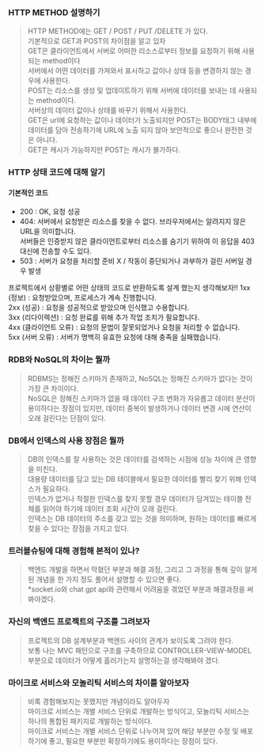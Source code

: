 ### HTTP METHOD 설명하기
>HTTP METHOD에는 GET / POST / PUT /DELETE 가 있다. <BR>
> 기본적으로 GET과 POST의 차이점을 알고 있자 <BR>
> GET은 클라이언트에서 서버로 어떠한 리소스로부터 정보를 요청하기 위해 사용되는 method이다 <BR>
> 서버에서 어떤 데이터를 가져와서 표시하고 값이나 상태 등을 변경하지 않는 경우에 사용한다.<BR>
> POST는 리소스를 생성 및 업데이트하기 위해 서버에 데이터를 보내는 데 사용되는 method이다.<BR>
> 서버상의 데이터 값이나 상태를 바꾸기 위해서 사용한다. <BR>
> GET은 url에 요청하는 값이나 데이터가 노출되지만 POST는 BODY태그 내부에 데이터를 담아 전송하기에 URL에 노출 되지 않아 보안적으로 좋으나 완전한 것은 아니다.<BR>
> GET은 캐시가 가능하지만 POST는 캐시가 불가하다.

### HTTP 상태 코드에 대해 알기
#### 기본적인 코드
- 200 : OK, 요청 성공 
- 404: 서버에서 요청받은 리소스를 찾을 수 없다. 
브라우저에서는 알려지지 않은 URL을 의미합니다. <BR>
서버들은 인증받지 않은 클라이언트로부터 리소스를 숨기기 위하여 이 응답을 403 대신에 전송할 수도 있다.
- 503 : 서버가 요청을 처리할 준비 X / 작동이 중단되거나 과부하가 걸린 서버일 경우 발생<BR>

프로젝트에서 상황별로 어떤 상태의 코드로 반환하도록 설계 했는지 생각해보자!!
1xx (정보) : 요청받았으며, 프로세스가 계속 진행합니다.<BR>
2xx (성공) : 요청을 성공적으로 받았으며 인식했고 수용합니다.<BR>
3xx (리다이렉션) : 요청 완료를 위해 추가 작업 조치가 필요합니다.<BR>
4xx (클라이언트 오류) : 요청의 문법이 잘못되었거나 요청을 처리할 수 없습니다.<BR>
5xx (서버 오류) : 서버가 명백히 유효한 요청에 대해 충족을 실패했습니다.<BR>

### RDB와 NoSQL의 차이는 뭘까
>RDBMS는 정해진 스키마가 존재하고, NoSQL는 정해진 스키마가 없다는 것이 가장 큰 차이이다.<BR>
>NoSQL은 정해진 스키마가 없을 때 데이터 구조 변화가 자유롭고 데이터 분산이 용이하다는 장점이 있지만, 데이터 중복이 발생하거나 데이터 변경 시에 연산이 오래 걸린다는 단점이 있다.<BR>

### DB에서 인덱스의 사용 장점은 뭘까
>DB의 인덱스를 잘 사용하는 것은 데이터를 검색하는 시점에 성능 차이에 큰 영향을 미친다.<BR>
>대용량 데이터를 담고 있는 DB 테이블에서 필요한 데이터를 빨리 찾기 위해 인덱스가 필요하다.<BR>
>인덱스가 없거나 적절한 인덱스를 찾지 못할 경우 데이터가 담겨있는 테이블 전체를 읽어야 하기에 데이터 조회 시간이 오래 걸린다.<BR>
>인덱스는 DB 데이터의 주소를 갖고 있는 것을 의미하며, 원하는 데이터를 빠르게 찾을 수 있다는 장점을 가지고 있다.<BR>

### 트러블슈팅에 대해 경험해 본적이 있나?
>백엔드 개발을 하면서 막혔던 부분과 해결 과정, 그리고 그 과정을 통해 깊이 알게 된 개념을 한 가지 정도 풀어서 설명할 수 있으면 좋다.<BR>
> *socket.io와 chat gpt api와 관련해서 어려움을 겪었던 부분과 해결과정을 써봐야겠다.<br>

### 자신의 백엔드 프로젝트의 구조를 그려보자
>프로젝트의 DB 설계부분과 백엔드 사이의 관계가 보이도록 그려야 한다. <BR>
>보통 나는 MVC 패턴으로 구조를 구축하므로 CONTROLLER-VIEW-MODEL 부분으로 데이터가 어떻게 흘러가는지 설명하는걸 생각해봐야 겠다.

### 마이크로 서비스와 모놀리틱 서비스의 차이를 알아보자
>비록 경험해보지는 못했지만 개념이라도 알아두자 <BR>
>마이크로 서비스는 개별 서비스 단위로 개발하는 방식이고, 모놀리틱 서비스는 하나의 통합된 패키지로 개발하는 방식이다.<BR>
>마이크로 서비스는 개별 서비스 단위로 나누어져 있어 해당 부분만 수정 및 배포하기에 좋고, 필요한 부분만 확장하기에도 용이하다는 장점이 있다.

